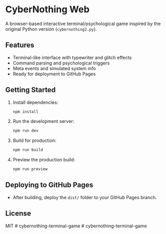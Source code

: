 # CyberNothing Web

A browser-based interactive terminal/psychological game inspired by the original Python version (`cybernothing2.py`).

## Features
- Terminal-like interface with typewriter and glitch effects
- Command parsing and psychological triggers
- Meta events and simulated system info
- Ready for deployment to GitHub Pages

## Getting Started
1. Install dependencies:
   ```sh
   npm install
   ```
2. Run the development server:
   ```sh
   npm run dev
   ```
3. Build for production:
   ```sh
   npm run build
   ```
4. Preview the production build:
   ```sh
   npm run preview
   ```

## Deploying to GitHub Pages
- After building, deploy the `dist/` folder to your GitHub Pages branch.

## License
MIT
#   c y b e r n o t h i n g - t e r m i n a l - g a m e 
 
 #   c y b e r n o t h i n g - t e r m i n a l - g a m e 
 
 
